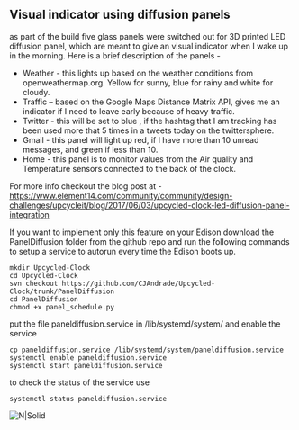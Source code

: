 ## Visual indicator using diffusion panels
as part of the build five glass panels were switched out for 3D printed LED diffusion panel, which are meant to give an visual indicator when I wake up in the morning. Here is a brief description of the panels -

- Weather - this lights up based on the weather conditions from openweathermap.org. Yellow for sunny, blue for rainy and white for cloudy.
- Traffic – based on the Google Maps Distance Matrix API, gives me an indicator if I need to leave early because of heavy traffic.
- Twitter - this will be set to blue , if the hashtag that I am tracking has been used more that 5 times  in a tweets today on the twittersphere.
- Gmail - this panel will light up red, if I have more than 10 unread messages, and green if less than 10.
- Home - this panel is to monitor values from the Air quality and Temperature sensors connected to the back of the clock.

For more info checkout the blog post at -
https://www.element14.com/community/community/design-challenges/upcycleit/blog/2017/06/03/upcycled-clock-led-diffusion-panel-integration


If you want to implement only this feature on your Edison download the PanelDiffusion folder from the github repo and run the following commands to setup a service to autorun every time the Edison boots up.

    mkdir Upcycled-Clock
    cd Upcycled-Clock
    svn checkout https://github.com/CJAndrade/Upcycled-Clock/trunk/PanelDiffusion
    cd PanelDiffusion
    chmod +x panel_schedule.py

put the file paneldiffusion.service in  /lib/systemd/system/ and enable the service

    cp paneldiffusion.service /lib/systemd/system/paneldiffusion.service
    systemctl enable paneldiffusion.service
    systemctl start paneldiffusion.service

to check the status of the service use

    systemctl status paneldiffusion.service

![N|Solid](https://www.element14.com/community/servlet/JiveServlet/showImage/38-25612-419340/DSC05493+%28copy%29.JPG)
